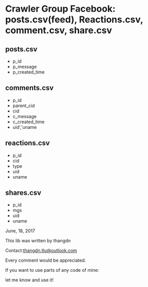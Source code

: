 
# Crawler Group Facebook: posts.csv(feed), Reactions.csv, comment.csv, share.csv 
## posts.csv
- p_id
- p_message
- p_created_time
## comments.csv
- p_id
- parent_cid
- cid
- c_message
- c_created_time
- uid','uname
## reactions.csv
- p_id
- cid
- type
- uid
- uname
## shares.csv
- p_id
- mgs
- uid
- uname

 June, 18, 2017

This lib was written by thangdn

Contact:thangdn.tlu@outlook.com

Every comment would be appreciated.

If you want to use parts of any code of mine:

let me know and use it!

